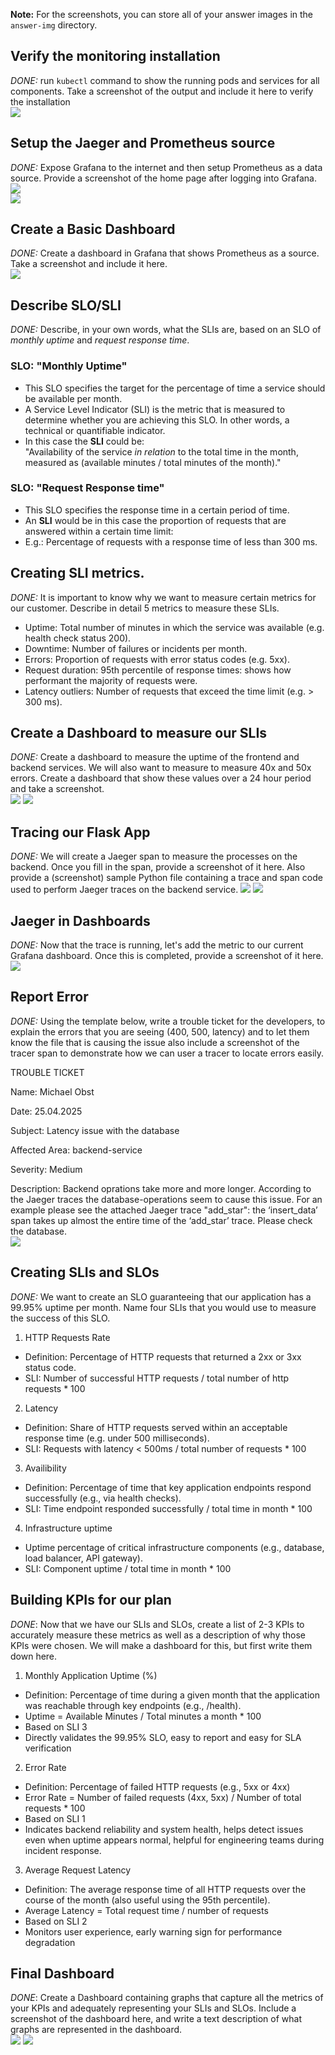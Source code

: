 **Note:** For the screenshots, you can store all of your answer images in the `answer-img` directory.

## Verify the monitoring installation

*DONE:* run `kubectl` command to show the running pods and services for all components. Take a screenshot of the output and include it here to verify the installation  
![](answer-img/Running_Pods_And_Services.png)

## Setup the Jaeger and Prometheus source
*DONE:* Expose Grafana to the internet and then setup Prometheus as a data source. Provide a screenshot of the home page after logging into Grafana.  
![](answer-img/Grafana_Homepage.png)  
![](answer-img/Grafana_Datasources.png)

## Create a Basic Dashboard
*DONE:* Create a dashboard in Grafana that shows Prometheus as a source. Take a screenshot and include it here.  
![](answer-img/Grafana_Prometheus_Dashboard.png)

## Describe SLO/SLI
*DONE:* Describe, in your own words, what the SLIs are, based on an SLO of *monthly uptime* and *request response time*.
### SLO: "Monthly Uptime"
* This SLO specifies the target for the percentage of time a service should be available per month.  
* A Service Level Indicator (SLI) is the metric that is measured to determine whether you are achieving this SLO. In other words, a technical or quantifiable indicator.  
* In this case the __SLI__ could be:  
"Availability of the service _in relation_ to the total time in the month, measured as (available minutes / total minutes of the month)."
### SLO: "Request Response time"
* This SLO specifies the response time in a certain period of time.  
* An __SLI__ would be in this case the proportion of requests that are answered within a certain time limit:  
* E.g.: Percentage of requests with a response time of less than 300 ms.

## Creating SLI metrics.
*DONE:* It is important to know why we want to measure certain metrics for our customer. Describe in detail 5 metrics to measure these SLIs. 

* Uptime: Total number of minutes in which the service was available (e.g. health check status 200).
* Downtime: Number of failures or incidents per month.
* Errors: Proportion of requests with error status codes (e.g. 5xx).
* Request duration: 95th percentile of response times: shows how performant the majority of requests were.
* Latency outliers: Number of requests that exceed the time limit (e.g. > 300 ms).

## Create a Dashboard to measure our SLIs
*DONE:* Create a dashboard to measure the uptime of the frontend and backend services. We will also want to measure to measure 40x and 50x errors. Create a dashboard that show these values over a 24 hour period and take a screenshot.  
![](answer-img/Dashboard_SLIs_last30min.png)
![](answer-img/Dashboard_SLIs_last24h.png)  

## Tracing our Flask App
*DONE:*  We will create a Jaeger span to measure the processes on the backend. Once you fill in the span, provide a screenshot of it here. Also provide a (screenshot) sample Python file containing a trace and span code used to perform Jaeger traces on the backend service.
![](answer-img/Jaeger_Spans_Backend.png)
![](answer-img/Python_Tracing_Backend_Code.png)

## Jaeger in Dashboards
*DONE:* Now that the trace is running, let's add the metric to our current Grafana dashboard. Once this is completed, provide a screenshot of it here.
![](answer-img/Jaeger_in_Grafana_Dashboard.png)

## Report Error
*DONE:* Using the template below, write a trouble ticket for the developers, to explain the errors that you are seeing (400, 500, latency) and to let them know the file that is causing the issue also include a screenshot of the tracer span to demonstrate how we can user a tracer to locate errors easily.

TROUBLE TICKET

Name:
Michael Obst

Date:
25.04.2025

Subject:
Latency issue with the database

Affected Area:
backend-service

Severity:
Medium

Description:
Backend oprations take more and more longer. According to the Jaeger traces the database-operations seem to cause this issue. For an example please see the attached Jaeger trace "add_star": the ‘insert_data’ span takes up almost the entire time of the ‘add_star’ trace. Please check the database.  
![](answer-img/Backend_Error_Trace.png)

## Creating SLIs and SLOs
*DONE:* We want to create an SLO guaranteeing that our application has a 99.95% uptime per month. Name four SLIs that you would use to measure the success of this SLO.
1. HTTP Requests Rate  
* Definition: Percentage of HTTP requests that returned a 2xx or 3xx status code.
* SLI: Number of successful HTTP requests / total number of http requests * 100

2. Latency
* Definition: Share of HTTP requests served within an acceptable response time (e.g. under 500 milliseconds).
* SLI: Requests with latency < 500ms / total number of requests * 100

3. Availibility
* Definition: Percentage of time that key application endpoints respond successfully (e.g., via health checks).
* SLI: Time endpoint responded successfully / total time in month * 100

4. Infrastructure uptime
* Uptime percentage of critical infrastructure components (e.g., database, load balancer, API gateway).
* SLI: Component uptime / total time in month * 100

## Building KPIs for our plan
*DONE*: Now that we have our SLIs and SLOs, create a list of 2-3 KPIs to accurately measure these metrics as well as a description of why those KPIs were chosen. We will make a dashboard for this, but first write them down here.
1. Monthly Application Uptime (%)
* Definition: Percentage of time during a given month that the application was reachable through key endpoints (e.g., /health).
* Uptime = Available Minutes / Total minutes a month * 100
* Based on SLI 3
* Directly validates the 99.95% SLO, easy to report and easy for SLA verification

2. Error Rate
* Definition: Percentage of failed HTTP requests (e.g., 5xx or 4xx)
* Error Rate = Number of failed requests (4xx, 5xx) / Number of total requests * 100
* Based on SLI 1
* Indicates backend reliability and system health, helps detect issues even when uptime appears normal, helpful for engineering teams during incident response.

3. Average Request Latency
* Definition: The average response time of all HTTP requests over the course of the month (also useful using the 95th percentile).
* Average Latency = Total request time / number of requests
* Based on SLI 2
* Monitors user experience, early warning sign for performance degradation

## Final Dashboard
*DONE*: Create a Dashboard containing graphs that capture all the metrics of your KPIs and adequately representing your SLIs and SLOs. Include a screenshot of the dashboard here, and write a text description of what graphs are represented in the dashboard.  
![](answer-img/Application_Uptime_Dashboard_15min.png)
![](answer-img/Application_Uptime_Dashboard_24h.png)

